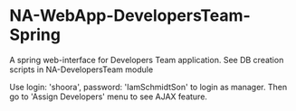 # NA-WebApp-DevelopersTeam-Spring

A spring web-interface for Developers Team application.
See DB creation scripts in NA-DevelopersTeam module

Use login: 'shoora', password: 'IamSchmidtSon' to login as manager. Then go to 'Assign Developers' menu to see AJAX feature.
